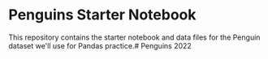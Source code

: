 # Penguins Starter Notebook
This repository contains the starter notebook and data files for the Penguin dataset we'll use for Pandas practice.# Penguins 2022
